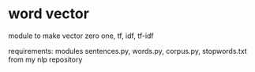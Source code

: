 # word vector

module to make vector zero one, tf, idf, tf-idf

requirements: modules sentences.py, words.py, corpus.py, stopwords.txt from my nlp repository
